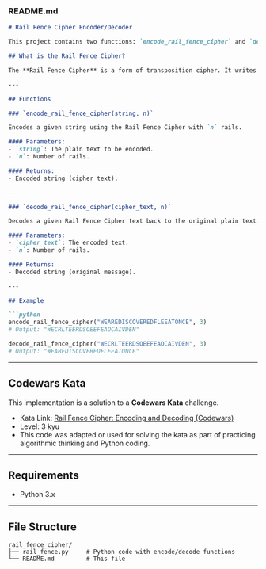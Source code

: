 ### README.md

```markdown
# Rail Fence Cipher Encoder/Decoder

This project contains two functions: `encode_rail_fence_cipher` and `decode_rail_fence_cipher`, which implement the Rail Fence Cipher encoding and decoding logic respectively.

## What is the Rail Fence Cipher?

The **Rail Fence Cipher** is a form of transposition cipher. It writes the message in a zigzag pattern (like a rail fence), and then reads off each rail row-wise to form the encoded message. Decoding reverses this process.

---

## Functions

### `encode_rail_fence_cipher(string, n)`

Encodes a given string using the Rail Fence Cipher with `n` rails.

#### Parameters:
- `string`: The plain text to be encoded.
- `n`: Number of rails.

#### Returns:
- Encoded string (cipher text).

---

### `decode_rail_fence_cipher(cipher_text, n)`

Decodes a given Rail Fence Cipher text back to the original plain text.

#### Parameters:
- `cipher_text`: The encoded text.
- `n`: Number of rails.

#### Returns:
- Decoded string (original message).

---

## Example

```python
encode_rail_fence_cipher("WEAREDISCOVEREDFLEEATONCE", 3)
# Output: "WECRLTEERDSOEEFEAOCAIVDEN"

decode_rail_fence_cipher("WECRLTEERDSOEEFEAOCAIVDEN", 3)
# Output: "WEAREDISCOVEREDFLEEATONCE"
```

---

## Codewars Kata

This implementation is a solution to a **Codewars Kata** challenge.

- Kata Link: [Rail Fence Cipher: Encoding and Decoding (Codewars)](https://www.codewars.com/kata/58c5577d61aefcf3ff000081)
- Level: 3 kyu
- This code was adapted or used for solving the kata as part of practicing algorithmic thinking and Python coding.

---

## Requirements

- Python 3.x

---

## File Structure

```
rail_fence_cipher/
├── rail_fence.py     # Python code with encode/decode functions
└── README.md         # This file
```
